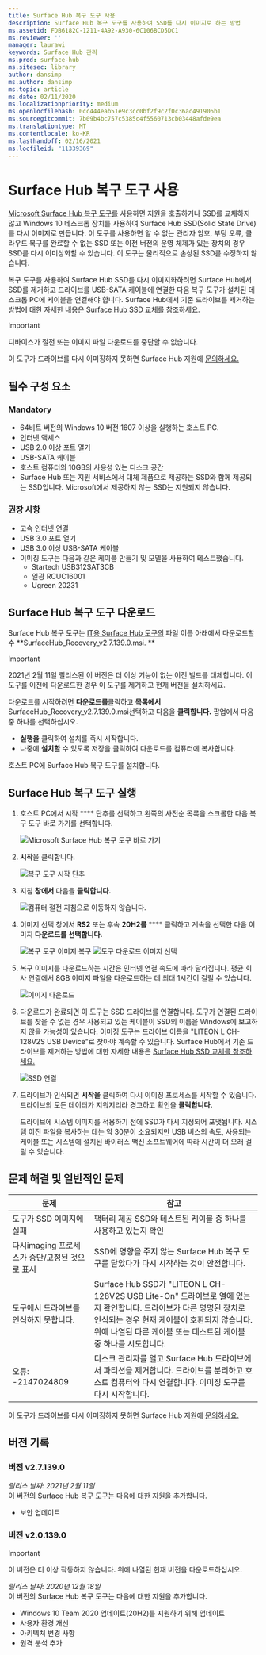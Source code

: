 ```yaml
---
title: Surface Hub 복구 도구 사용
description: Surface Hub 복구 도구를 사용하여 SSD를 다시 이미지로 하는 방법
ms.assetid: FDB6182C-1211-4A92-A930-6C106BCD5DC1
ms.reviewer: ''
manager: laurawi
keywords: Surface Hub 관리
ms.prod: surface-hub
ms.sitesec: library
author: dansimp
ms.author: dansimp
ms.topic: article
ms.date: 02/11/2020
ms.localizationpriority: medium
ms.openlocfilehash: 0cc444eab51e9c3cc0bf2f9c2f0c36ac491906b1
ms.sourcegitcommit: 7b09b4bc757c5385c4f5560713cb03448afde9ea
ms.translationtype: MT
ms.contentlocale: ko-KR
ms.lasthandoff: 02/16/2021
ms.locfileid: "11339369"
---
```

# Surface Hub 복구 도구 사용

[Microsoft Surface Hub 복구 도구를](https://www.microsoft.com/download/details.aspx?id=52210) 사용하면 지원을 호출하거나 SSD를 교체하지 않고 Windows 10 데스크톱 장치를 사용하여 Surface Hub SSD(Solid State Drive)를 다시 이미지로 만듭니다. 이 도구를 사용하면 알 수 없는 관리자 암호, 부팅 오류, 클라우드 복구를 완료할 수 없는 SSD 또는 이전 버전의 운영 체제가 있는 장치의 경우 SSD를 다시 이미상화할 수 있습니다. 이 도구는 물리적으로 손상된 SSD를 수정하지 않습니다.

복구 도구를 사용하여 Surface Hub SSD를 다시 이미지화하려면 Surface Hub에서 SSD를 제거하고 드라이브를 USB-SATA 케이블에 연결한 다음 복구 도구가 설치된 데스크톱 PC에 케이블을 연결해야 합니다. Surface Hub에서 기존 드라이브를 제거하는 방법에 대한 자세한 내용은 [Surface Hub SSD 교체를 참조하세요.](surface-hub-ssd-replacement.md)

> [!IMPORTANT]
> 디바이스가 절전 또는 이미지 파일 다운로드를 중단할 수 없습니다.

이 도구가 드라이브를 다시 이미징하지 못하면 Surface Hub 지원에 [문의하세요.](https://support.microsoft.com/help/4037644/surface-contact-surface-warranty-and-software-support)

## 필수 구성 요소

### Mandatory

- 64비트 버전의 Windows 10 버전 1607 이상을 실행하는 호스트 PC.
- 인터넷 액세스
- USB 2.0 이상 포트 열기
- USB-SATA 케이블
- 호스트 컴퓨터의 10GB의 사용성 있는 디스크 공간
- Surface Hub 또는 지원 서비스에서 대체 제품으로 제공하는 SSD와 함께 제공되는 SSD입니다. Microsoft에서 제공하지 않는 SSD는 지원되지 않습니다.

### 권장 사항

- 고속 인터넷 연결
- USB 3.0 포트 열기
- USB 3.0 이상 USB-SATA 케이블
- 이미징 도구는 다음과 같은 케이블 만들기 및 모델을 사용하여 테스트했습니다.
    - Startech USB312SAT3CB
    - 일광 RCUC16001
    - Ugreen 20231

## Surface Hub 복구 도구 다운로드

Surface Hub 복구 도구는 [IT용 Surface Hub 도구의](https://www.microsoft.com/download/details.aspx?id=52210) 파일 이름 아래에서 다운로드할 수 **SurfaceHub_Recovery_v2.7.139.0.msi. **

> [!IMPORTANT]
> 2021년 2월 11일 릴리스된 이 버전은 더 이상 기능이 없는 이전 빌드를 대체합니다. 이 도구를 이전에 다운로드한 경우 이 도구를 제거하고 현재 버전을 설치하세요.

다운로드를 시작하려면 **다운로드를**클릭하고 **목록에서**SurfaceHub_Recovery_v2.7.139.0.msi선택하고 다음을 **클릭합니다.** 팝업에서 다음 중 하나를 선택하십시오.

- **실행을** 클릭하여 설치를 즉시 시작합니다.
- 나중에 **설치할** 수 있도록 저장을 클릭하여 다운로드를 컴퓨터에 복사합니다.

호스트 PC에 Surface Hub 복구 도구를 설치합니다.

## Surface Hub 복구 도구 실행

1. 호스트 PC에서 시작 **** 단추를 선택하고 왼쪽의 사전순 목록을 스크롤한 다음 복구 도구 바로 가기를 선택합니다.

    ![Microsoft Surface Hub 복구 도구 바로 가기](images/shrt-shortcut.png)

2. **시작**을 클릭합니다.

    ![복구 도구 시작 단추](images/shrt-start.png)


3. 지침 **창에서** 다음을 **클릭합니다.**

    ![컴퓨터 절전 지침으로 이동하지 않습니다.](images/shrt-guidance.png)

4. 이미지 선택 창에서 **RS2** 또는 후속 **20H2를** **** 클릭하고 계속을 선택한 다음 이미지 **다운로드를 선택합니다.**

     ![복구 도구 이미지 복구 ](images/shrt-select-image.png) ![ 도구 다운로드 이미지 선택](images/shrt-download-image.png)

5. 복구 이미지를 다운로드하는 시간은 인터넷 연결 속도에 따라 달라집니다. 평균 회사 연결에서 8GB 이미지 파일을 다운로드하는 데 최대 1시간이 걸릴 수 있습니다.

    ![이미지 다운로드](images/shrt-download.png)



5. 다운로드가 완료되면 이 도구는 SSD 드라이브를 연결합니다. 도구가 연결된 드라이브를 찾을 수 없는 경우 사용되고 있는 케이블이 SSD의 이름을 Windows에 보고하지 않을 가능성이 있습니다.  이미징 도구는 드라이브 이름을 "LITEON L CH-128V2S USB Device"로 찾아야 계속할 수 있습니다.  Surface Hub에서 기존 드라이브를 제거하는 방법에 대한 자세한 내용은 [Surface Hub SSD 교체를 참조하세요.](surface-hub-ssd-replacement.md)

    ![SSD 연결](images/shrt-drive.png)

6. 드라이브가 인식되면 **시작을** 클릭하여 다시 이미징 프로세스를 시작할 수 있습니다. 드라이브의 모든 데이터가 지워지리라 경고하고 확인을 **클릭합니다.**



    드라이브에 시스템 이미지를 적용하기 전에 SSD가 다시 지정되어 포맷됩니다. 시스템 이진 파일을 복사하는 데는 약 30분이 소요되지만 USB 버스의 속도, 사용되는 케이블 또는 시스템에 설치된 바이러스 백신 소프트웨어에 따라 시간이 더 오래 걸릴 수 있습니다.



## 문제 해결 및 일반적인 문제

문제 | 참고
--- | ---
도구가 SSD 이미지에 실패 | 팩터리 제공 SSD와 테스트된 케이블 중 하나를 사용하고 있는지 확인
다시imaging 프로세스가 중단/고정된 것으로 표시 | SSD에 영향을 주지 않는 Surface Hub 복구 도구를 닫았다가 다시 시작하는 것이 안전합니다.
도구에서 드라이브를 인식하지 못합니다. | Surface Hub SSD가 "LITEON L CH-128V2S USB Lite-On" 드라이브로 열에 있는지 확인합니다.  드라이브가 다른 명명된 장치로 인식되는 경우 현재 케이블이 호환되지 않습니다. 위에 나열된 다른 케이블 또는 테스트된 케이블 중 하나를 시도합니다.
오류: -2147024809 | 디스크 관리자를 열고 Surface Hub 드라이브에서 파티션을 제거합니다.  드라이브를 분리하고 호스트 컴퓨터와 다시 연결합니다. 이미징 도구를 다시 시작합니다.

이 도구가 드라이브를 다시 이미징하지 못하면 Surface Hub 지원에 [문의하세요.](https://support.microsoft.com/help/4037644/surface-contact-surface-warranty-and-software-support)

## 버전 기록


### 버전 v2.7.139.0

*릴리스 날짜: 2021년 2월 11일*<br>
이 버전의 Surface Hub 복구 도구는 다음에 대한 지원을 추가합니다.

- 보안 업데이트


### 버전 v2.0.139.0

> [!IMPORTANT]
> 이 버전은 더 이상 작동하지 않습니다. 위에 나열된 현재 버전을 다운로드하십시오. 

*릴리스 날짜: 2020년 12월 18일*<br>
이 버전의 Surface Hub 복구 도구는 다음에 대한 지원을 추가합니다.
- Windows 10 Team 2020 업데이트(20H2)를 지원하기 위해 업데이트
- 사용자 환경 개선
- 아키텍처 변경 사항
- 원격 분석 추가

